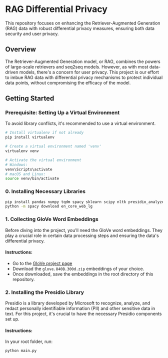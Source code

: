 # RAG Differential Privacy

This repository focuses on enhancing the Retriever-Augmented Generation (RAG) data with robust differential privacy measures, ensuring both data security and user privacy.

## Overview

The Retriever-Augmented Generation model, or RAG, combines the powers of large-scale retrievers and seq2seq models. However, as with most data-driven models, there's a concern for user privacy. This project is our effort to imbue RAG data with differential privacy mechanisms to protect individual data points, without compromising the efficacy of the model.

## Getting Started

### Prerequisite: Setting Up a Virtual Environment

To avoid library conflicts, it's recommended to use a virtual environment.

```bash
# Install virtualenv if not already
pip install virtualenv

# Create a virtual environment named 'venv'
virtualenv venv

# Activate the virtual environment
# Windows:
venv\Scripts\activate
# macOS and Linux:
source venv/bin/activate
```

### 0. Installing Necessary Libraries

```bash
pip install pandas numpy tqdm spacy sklearn scipy nltk presidio_analyzer presidio_anonymizer
python -m spacy download en_core_web_lg
```

### 1. Collecting GloVe Word Embeddings

Before diving into the project, you'll need the GloVe word embeddings. They play a crucial role in certain data processing steps and ensuring the data's differential privacy.

#### Instructions:

- Go to the [GloVe project page](https://nlp.stanford.edu/projects/glove/)
- Download the `glove.840B.300d.zip` embeddings of your choice.
- Once downloaded, save the embeddings in the root directory of this repository.

### 2. Installing the Presidio Library

Presidio is a library developed by Microsoft to recognize, analyze, and redact personally identifiable information (PII) and other sensitive data in text. For this project, it's crucial to have the necessary Presidio components set up.

#### Instructions:

In your root folder, run:

```bash
python main.py
```
